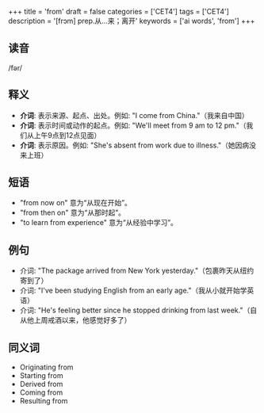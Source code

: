+++
title = 'from'
draft = false
categories = ['CET4']
tags = ['CET4']
description = '[frɔm] prep.从…来；离开'
keywords = ['ai words', 'from']
+++

## 读音
/fər/

## 释义
- **介词**: 表示来源、起点、出处。例如: "I come from China."（我来自中国）
- **介词**: 表示时间或动作的起点。例如: "We'll meet from 9 am to 12 pm."（我们从上午9点到12点见面）
- **介词**: 表示原因。例如: "She's absent from work due to illness."（她因病没来上班）

## 短语
- "from now on" 意为“从现在开始”。
- "from then on" 意为“从那时起”。
- "to learn from experience" 意为“从经验中学习”。

## 例句
- 介词: "The package arrived from New York yesterday."（包裹昨天从纽约寄到了）
- 介词: "I've been studying English from an early age."（我从小就开始学英语）
- 介词: "He's feeling better since he stopped drinking from last week."（自从他上周戒酒以来，他感觉好多了）

## 同义词
- Originating from
- Starting from
- Derived from
- Coming from
- Resulting from

